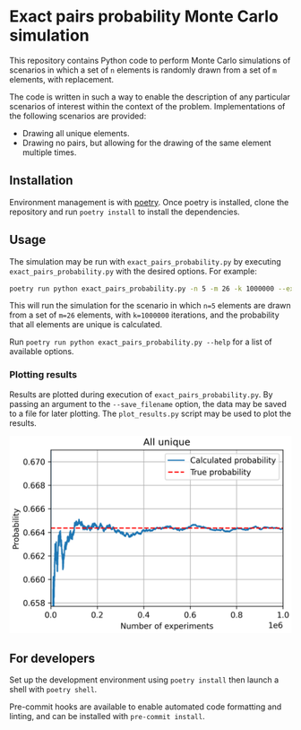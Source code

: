 # Exact pairs probability Monte Carlo simulation

This repository contains Python code to perform Monte Carlo simulations of scenarios in which a set of `n` elements is randomly drawn from a set of `m` elements, with replacement.

The code is written in such a way to enable the description of any particular scenarios of interest within the context of the problem. Implementations of the following scenarios are provided:

- Drawing all unique elements.
- Drawing no pairs, but allowing for the drawing of the same element multiple times.

## Installation

Environment management is with [poetry](https://python-poetry.org/). Once poetry is installed, clone the repository and run `poetry install` to install the dependencies.

## Usage

The simulation may be run with `exact_pairs_probability.py` by executing `exact_pairs_probability.py` with the desired options. For example:

```bash
poetry run python exact_pairs_probability.py -n 5 -m 26 -k 1000000 --experiment_type all_unique
```

This will run the simulation for the scenario in which `n=5` elements are drawn from a set of `m=26` elements, with `k=1000000` iterations, and the probability that all elements are unique is calculated.

Run `poetry run python exact_pairs_probability.py --help` for a list of available options.

### Plotting results

Results are plotted during execution of `exact_pairs_probability.py`. By passing an argument to the `--save_filename` option, the data may be saved to a file for later plotting. The `plot_results.py` script may be used to plot the results.

![Example plot](assets/results_example.png)

## For developers

Set up the development environment using `poetry install` then launch a shell with `poetry shell`.

Pre-commit hooks are available to enable automated code formatting and linting, and can be installed with `pre-commit install`.